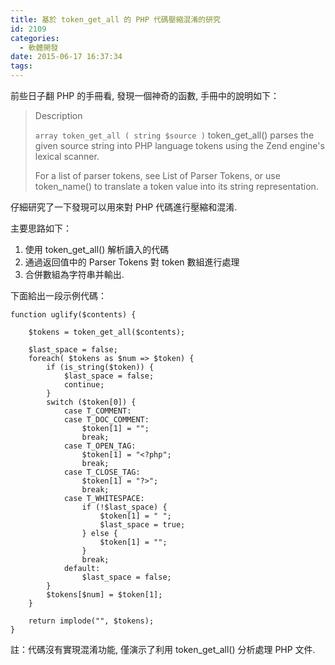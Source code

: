 ```yaml
---
title: 基於 token_get_all 的 PHP 代碼壓縮混淆的研究
id: 2109
categories:
  - 軟體開發
date: 2015-06-17 16:37:34
tags:
---
```


前些日子翻 PHP 的手冊看, 發現一個神奇的函數, 手冊中的說明如下：

> Description
>
> `array token_get_all ( string $source )`
> token_get_all() parses the given source string into PHP language tokens using the Zend engine's lexical scanner.
>
> For a list of parser tokens, see List of Parser Tokens, or use token_name() to translate a token value into its string representation.

<!--more-->

仔細研究了一下發現可以用來對 PHP 代碼進行壓縮和混淆.

主要思路如下：

1.  使用 token_get_all() 解析讀入的代碼
2.  通過返回值中的 Parser Tokens 對 token 數組進行處理
3.  合併數組為字符串并輸出.

下面給出一段示例代碼：

```
function uglify($contents) {

    $tokens = token_get_all($contents);

    $last_space = false;
    foreach( $tokens as $num => $token) {
        if (is_string($token)) {
            $last_space = false;
            continue;
        }
        switch ($token[0]) {
            case T_COMMENT:
            case T_DOC_COMMENT:
                $token[1] = "";
                break;
            case T_OPEN_TAG:
                $token[1] = "<?php";
                break;
            case T_CLOSE_TAG:
                $token[1] = "?>";
                break;
            case T_WHITESPACE:
                if (!$last_space) {
                    $token[1] = " ";
                    $last_space = true;
                } else {
                    $token[1] = "";
                }
                break;
            default:
                $last_space = false;
        }
        $tokens[$num] = $token[1];
    }

    return implode("", $tokens);
}
```

註：代碼沒有實現混淆功能, 僅演示了利用 token_get_all() 分析處理 PHP 文件.
